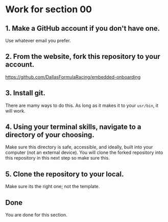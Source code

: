 # Work for section 00

## 1. Make a GitHub account if you don't have one.

Use whatever email you prefer.

## 2. From the website, fork this repository to your account.

https://github.com/DallasFormulaRacing/embedded-onboarding

## 3. Install git.

There are mamy ways to do this. As long as it makes it to your `usr/bin`, it will work.

## 4. Using your terminal skills, navigate to a directory of your choosing.

Make sure this directory is safe, accessible, and ideally, built into your computer (not an external device). You will clone the forked repository into this repository in this next step so make sure this.

## 5. Clone the repository to your local.

Make sure its the right one; not the template.

## Done

You are done for this section.
